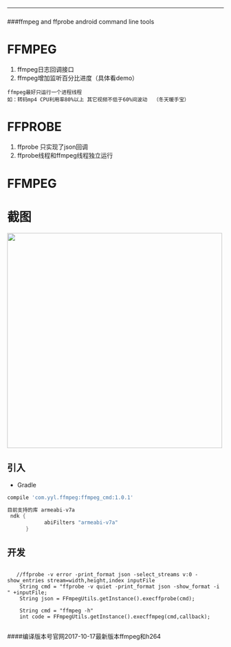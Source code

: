 ----
###
###ffmpeg and ffprobe android command line tools

# FFMPEG
1. ffmpeg日志回调接口
2. ffmpeg增加监听百分比进度（具体看demo）
```
ffmpeg最好只运行一个进程线程  
如：转码mp4 CPU利用率80%以上 其它视频不低于60%间波动  （冬天暖手宝）
```
# FFPROBE
1. ffprobe 只实现了json回调 
2. ffprobe线程和ffmpeg线程独立运行
# FFMPEG 


# 截图

<image src="./img/222.gif" width="500px"/>

## 引入
* Gradle
```groovy
compile 'com.yyl.ffmpeg:ffmpeg_cmd:1.0.1'

目前支持的库 armeabi-v7a
 ndk {
            abiFilters "armeabi-v7a"
      }
```
## 开发
```
    
   //ffprobe -v error -print_format json -select_streams v:0 -show_entries stream=width,height,index inputFile
    String cmd = "ffprobe -v quiet -print_format json -show_format -i " +inputFile;
    String json = FFmpegUtils.getInstance().execffprobe(cmd);
  
    String cmd = "ffmpeg -h"
    int code = FFmpegUtils.getInstance().execffmpeg(cmd,callback);
    
```

####编译版本号官网2017-10-17最新版本ffmpeg和h264